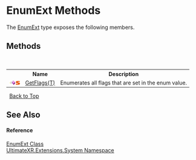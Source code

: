 # EnumExt Methods
 

The <a href="T_UltimateXR_Extensions_System_EnumExt">EnumExt</a> type exposes the following members.


## Methods
&nbsp;<table><tr><th></th><th>Name</th><th>Description</th></tr><tr><td>![Public method](media/pubmethod.gif "Public method")![Static member](media/static.gif "Static member")</td><td><a href="M_UltimateXR_Extensions_System_EnumExt_GetFlags__1">GetFlags(T)</a></td><td>
Enumerates all flags that are set in the enum value.</td></tr></table>&nbsp;
<a href="#enumext-methods">Back to Top</a>

## See Also


#### Reference
<a href="T_UltimateXR_Extensions_System_EnumExt">EnumExt Class</a><br /><a href="N_UltimateXR_Extensions_System">UltimateXR.Extensions.System Namespace</a><br />